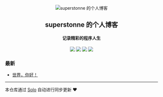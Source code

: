 <p align="center"><img alt="superstonne 的个人博客" src="https://static.b3log.org/images/brand/solo-32.png"></p><h2 align="center">
superstonne 的个人博客
</h2>

<h4 align="center">记录精彩的程序人生</h4>
<p align="center"><a title="superstonne 的个人博客" target="_blank" href="https://github.com/superstonne/solo-blog"><img src="https://img.shields.io/github/last-commit/superstonne/solo-blog.svg?style=flat-square&color=FF9900"></a>
<a title="GitHub repo size in bytes" target="_blank" href="https://github.com/superstonne/solo-blog"><img src="https://img.shields.io/github/repo-size/superstonne/solo-blog.svg?style=flat-square"></a>
<a title="Solo Version" target="_blank" href="https://github.com/b3log/solo/releases"><img src="https://img.shields.io/badge/solo-3.6.3-f1e05a.svg?style=flat-square&color=blueviolet"></a>
<a title="Hits" target="_blank" href="https://github.com/b3log/hits"><img src="https://hits.b3log.org/superstonne/solo-blog.svg"></a></p>

### 最新

* [世界，你好！](http://www.download-pictures.com/hello-solo)



---

本仓库通过 [Solo](https://github.com/b3log/solo) 自动进行同步更新 ❤️ 